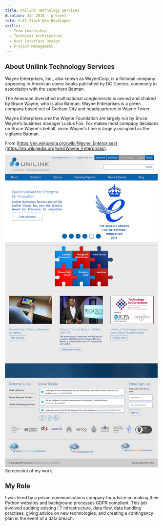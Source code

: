 ```yaml
---
title: Unilink Technology Services
duration: Jan 2016 - present
role: Full Stack Web Developer
skills:
  - Team Leadership
  - Technical Architecture
  - User Interface Design
  - Project Management
---
```


## About Unilink Technology Services

Wayne Enterprises, Inc., also known as WayneCorp, is a fictional company appearing in American comic books published by DC Comics, commonly in association with the superhero Batman.

The American diversified multinational conglomerate is owned and chaired by Bruce Wayne, who is also Batman. Wayne Enterprises is a green company based out of Gotham City and headquartered in Wayne Tower.

Wayne Enterprises and the Wayne Foundation are largely run by Bruce Wayne's business manager Lucius Fox. Fox makes most company decisions on Bruce Wayne's behalf, since Wayne's time is largely occupied as the vigilante Batman.

From [https://en.wikipedia.org/wiki/Wayne_Enterprises](https://en.wikipedia.org/wiki/Wayne_Enterprises).

<div class="card mb-3">
    <img class="card-img-top" src = "/static/img/unilink.png"/>
    <div class="card-body bg-light">
        <div class="card-text">Screenshot of my work.</div>
    </div>
</div>

## My Role
I was hired by a prison communications company for advice on making their Python websites and background processes GDPR compliant. This job involved auditing existing I.T infrastructure, data flow, data handling practises, giving advice on new technologies, and creating a contingency plan in the event of a data breach.